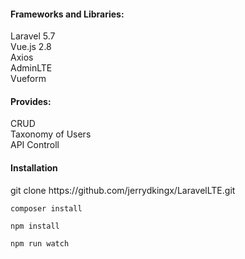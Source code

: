 <h4>Frameworks and Libraries:</h4>
Laravel 5.7</br>
Vue.js 2.8</br>
Axios</br>
AdminLTE</br>
Vueform

<h4>Provides:</h4>
CRUD</br>
Taxonomy of Users</br>
API Controll</br>

<h4>Installation</h4>
git clone https://github.com/jerrydkingx/LaravelLTE.git



<code>composer install</code>

<code>npm install</code>

<code>npm run watch</code>
